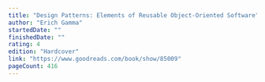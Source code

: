 ```yaml
---
title: "Design Patterns: Elements of Reusable Object-Oriented Software"
author: "Erich Gamma"
startedDate: ""
finishedDate: ""
rating: 4
edition: "Hardcover"
link: "https://www.goodreads.com/book/show/85009"
pageCount: 416
---
```



